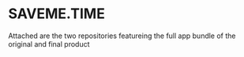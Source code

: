 # SAVEME.TIME
Attached are the two repositories featureing the full app bundle of the original and final product
